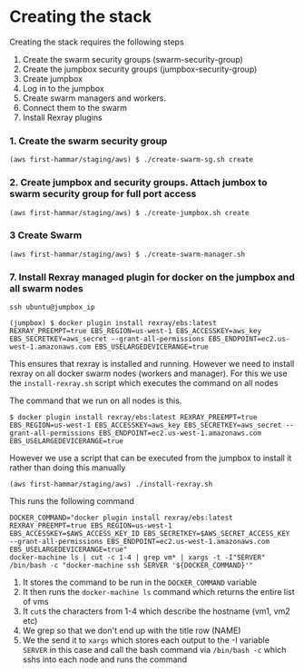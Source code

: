 # Creating the stack

Creating the stack requires the following steps

1. Create the swarm security groups (swarm-security-group)
2. Create the jumpbox security groups (jumpbox-security-group)
3. Create jumpbox
4. Log in to the jumpbox
5. Create swarm managers and workers. 
6. Connect them to the swarm
7. Install Rexray plugins


### 1. Create the swarm security group

```
(aws first-hammar/staging/aws) $ ./create-swarm-sg.sh create
```

### 2. Create jumpbox and security groups. Attach jumbox to swarm security group for full port access

```
(aws first-hammar/staging/aws) $ ./create-jumpbox.sh create
```

### 3 Create Swarm
```
(aws first-hammar/staging/aws) $ ./create-swarm-manager.sh
```

### 7. Install Rexray managed plugin for docker on the jumpbox and all swarm nodes

```
ssh ubuntu@jumpbox_ip

(jumpbox) $ docker plugin install rexray/ebs:latest REXRAY_PREEMPT=true EBS_REGION=us-west-1 EBS_ACCESSKEY=aws_key EBS_SECRETKEY=aws_secret --grant-all-permissions EBS_ENDPOINT=ec2.us-west-1.amazonaws.com EBS_USELARGEDEVICERANGE=true

```

This ensures that rexray is installed and running. However we need to install rexray on all docker swarm nodes (workers and manager). For this we use the `install-rexray.sh` script which executes the command on all nodes

The command that we run on all nodes is this.

```
$ docker plugin install rexray/ebs:latest REXRAY_PREEMPT=true EBS_REGION=us-west-1 EBS_ACCESSKEY=aws_key EBS_SECRETKEY=aws_secret --grant-all-permissions EBS_ENDPOINT=ec2.us-west-1.amazonaws.com EBS_USELARGEDEVICERANGE=true
```

However we use a script that can be executed from the jumpbox to install it rather than doing this manually

```
(aws first-hammar/staging/aws) ./install-rexray.sh
```

This runs the following command

```
DOCKER_COMMAND="docker plugin install rexray/ebs:latest REXRAY_PREEMPT=true EBS_REGION=us-west-1 EBS_ACCESSKEY=$AWS_ACCESS_KEY_ID EBS_SECRETKEY=$AWS_SECRET_ACCESS_KEY --grant-all-permissions EBS_ENDPOINT=ec2.us-west-1.amazonaws.com EBS_USELARGEDEVICERANGE=true"
docker-machine ls | cut -c 1-4 | grep vm* | xargs -t -I"SERVER" /bin/bash -c "docker-machine ssh SERVER '${DOCKER_COMMAND}'"
```

1. It stores the command to be run in the `DOCKER_COMMAND` variable
2. It then runs the `docker-machine ls` command which returns the entire list of vms
3. It `cut`s the characters from 1-4 which describe the hostname (vm1, vm2 etc)
4. We grep so that we don't end up with the title row (NAME)
5. We the send it to `xargs` which stores each output to the -I variable `SERVER` in this case and call the bash command via `/bin/bash -c` which sshs into each node and runs the command
